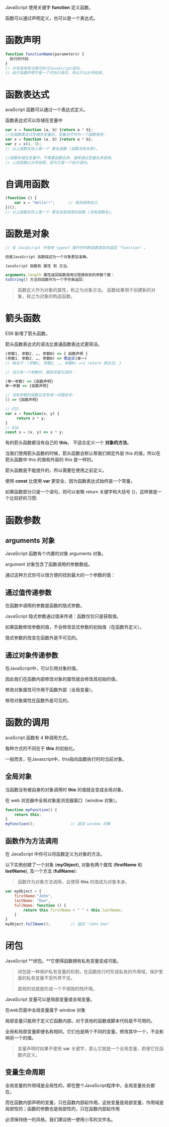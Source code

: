 JavaScript 使用关键字 **function** 定义函数。

函数可以通过声明定义，也可以是一个表达式。



# 函数声明

```javascript
function functionName(parameters) {
  执行的代码
}
// 分号是用来分隔可执行JavaScript语句。
// 由于函数声明不是一个可执行语句，所以不以分号结束。
```

# 函数表达式

avaScript 函数可以通过一个表达式定义。

函数表达式可以存储在变量中

```javascript
var x = function (a, b) {return a * b};
//在函数表达式存储在变量后，变量也可作为一个函数使用：
var x = function (a, b) {return a * b};
var z = x(4, 3);
// 以上函数实际上是一个 匿名函数 (函数没有名称)。

//函数存储在变量中，不需要函数名称，通常通过变量名来调用。
// 上述函数以分号结尾，因为它是一个执行语句。
```

# 自调用函数

```javascript
(function () {
    var x = "Hello!!";      // 我将调用自己
})();
// 以上函数实际上是一个 匿名自我调用的函数 (没有函数名)。
```

# 函数是对象

```javascript
// 在 JavaScript 中使用 typeof 操作符判断函数类型将返回 "function" 。

但是JavaScript 函数描述为一个对象更加准确。

JavaScript 函数有 属性 和 方法。

arguments.length 属性返回函数调用过程接收到的参数个数：
toString() 方法将函数作为一个字符串返回:
```

> 函数定义作为对象的属性，称之为对象方法。
> 函数如果用于创建新的对象，称之为对象的构造函数。

# 箭头函数

ES6 新增了箭头函数。

箭头函数表达式的语法比普通函数表达式更简洁。

```javascript
(参数1, 参数2, …, 参数N) => { 函数声明 }
(参数1, 参数2, …, 参数N) => 表达式(单一)
// 相当于：(参数1, 参数2, …, 参数N) =>{ return 表达式; }

// 当只有一个参数时，圆括号是可选的：

(单一参数) => {函数声明}
单一参数 => {函数声明}

// 没有参数的函数应该写成一对圆括号:
() => {函数声明}

// ES5
var x = function(x, y) {
     return x * y;
}
// ES6
const x = (x, y) => x * y;
```

有的箭头函数都没有自己的 **this**。 不适合定义一个 **对象的方法**。

当我们使用箭头函数的时候，箭头函数会默认帮我们绑定外层 this 的值，所以在箭头函数中 this 的值和外层的 this 是一样的。

箭头函数是不能提升的，所以需要在使用之前定义。

使用 **const** 比使用 **var** 更安全，因为函数表达式始终是一个常量。

如果函数部分只是一个语句，则可以省略 return 关键字和大括号 {}，这样做是一个比较好的习惯:



# 函数参数

## arguments 对象

JavaScript 函数有个内置的对象 arguments 对象。

argument 对象包含了函数调用的参数数组。

通过这种方式你可以很方便的找到最大的一个参数的值：



## 通过值传递参数

在函数中调用的参数是函数的隐式参数。

JavaScript 隐式参数通过值来传递：函数仅仅只是获取值。

如果函数修改参数的值，不会修改显式参数的初始值（在函数外定义）。

隐式参数的改变在函数外是不可见的。

## 通过对象传递参数

在JavaScript中，可以引用对象的值。

因此我们在函数内部修改对象的属性就会修改其初始的值。

修改对象属性可作用于函数外部（全局变量）。

修改对象属性在函数外是可见的。

# 函数的调用

avaScript 函数有 4 种调用方式。

每种方式的不同在于 **this** 的初始化。

一般而言，在Javascript中，this指向函数执行时的当前对象。

## 全局对象

当函数没有被自身的对象调用时 **this** 的值就会变成全局对象。

在 web 浏览器中全局对象是浏览器窗口（window 对象）。

```javascript
function myFunction() {
    return this;
}
myFunction();                // 返回 window 对象
```

## 函数作为方法调用

在 JavaScript 中你可以将函数定义为对象的方法。

以下实例创建了一个对象 (**myObject**), 对象有两个属性 (**firstName** 和 **lastName**), 及一个方法 (**fullName**):

> 函数作为对象方法调用，会使得 **this** 的值成为对象本身。

```javascript
var myObject = {
    firstName:"John",
    lastName: "Doe",
    fullName: function () {
        return this.firstName + " " + this.lastName;
    }
}
myObject.fullName();         // 返回 "John Doe"
```



# 闭包

JavaScript **闭包。**它使得函数拥有私有变量变成可能。

> 闭包是一种保护私有变量的机制，在函数执行时形成私有的作用域，保护里面的私有变量不受外界干扰。
>
> 直观的说就是形成一个不销毁的栈环境。

JavaScript 变量可以是局部变量或全局变量。

在web页面中全局变量属于 window 对象

局部变量只能用于定义它函数内部。对于其他的函数或脚本代码是不可用的。

全局和局部变量即便名称相同，它们也是两个不同的变量。修改其中一个，不会影响另一个的值。

> 变量声明时如果不使用 **var** 关键字，那么它就是一个全局变量，即便它在函数内定义。

## 变量生命周期

全局变量的作用域是全局性的，即在整个JavaScript程序中，全局变量处处都在。

而在函数内部声明的变量，只在函数内部起作用。这些变量是局部变量，作用域是局部性的；函数的参数也是局部性的，只在函数内部起作用

必须保持统一的风格，我们建议统一使用小写的文件名。